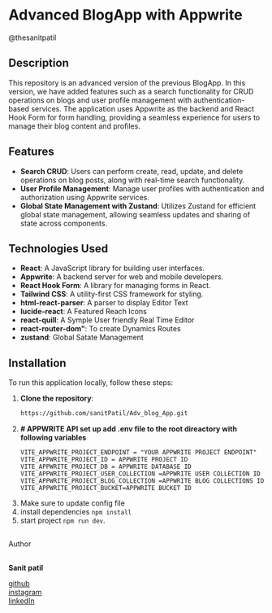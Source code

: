 # Advanced BlogApp with Appwrite

@thesanitpatil

## Description

This repository is an advanced version of the previous BlogApp. In this version, we have added features such as a search functionality for CRUD operations on blogs and user profile management with authentication-based services. The application uses Appwrite as the backend and React Hook Form for form handling, providing a seamless experience for users to manage their blog content and profiles.

## Features

- **Search CRUD**: Users can perform create, read, update, and delete operations on blog posts, along with real-time search functionality.
- **User Profile Management**: Manage user profiles with authentication and authorization using Appwrite services.
- **Global State Management with Zustand**: Utilizes Zustand for efficient global state management, allowing seamless updates and sharing of state across components.

## Technologies Used

- **React**: A JavaScript library for building user interfaces.
- **Appwrite**: A backend server for web and mobile developers.
- **React Hook Form**: A library for managing forms in React.
- **Tailwind CSS**: A utility-first CSS framework for styling.
- **html-react-parser**: A parser to display Editor Text
- **lucide-react**: A Featured Reach Icons
- **react-quill**: A Symple User friendly Real Time Editor
- **react-router-dom"**: To create Dynamics Routes
- **zustand**: Global Satate Management

## Installation

To run this application locally, follow these steps:

1. **Clone the repository**:
   ```bash
   https://github.com/sanitPatil/Adv_blog_App.git
   ```
2. **# APPWRITE API set up add .env file to the root direactory with following variables**
   ```
   VITE_APPWRITE_PROJECT_ENDPOINT = "YOUR APPWRITE PROJECT ENDPOINT"
   VITE_APPWRITE_PROJECT_ID = APPWRITE PROJECT ID
   VITE_APPWRITE_PROJECT_DB = APPWRITE DATABASE ID
   VITE_APPWRITE_PROJECT_USER_COLLECTION =APPWRITE USER COLLECTION ID
   VITE_APPWRITE_PROJECT_BLOG_COLLECTION =APPWRITE BLOG COLLECTIONS ID
   VITE_APPWRITE_PROJECT_BUCKET=APPWRITE BUCKET ID
   ```
3. Make sure to update config file
4. install dependencies
   `npm install`
5. start project `npm run dev`.

##

Author

##

**Sanit patil**

[github](https://github.com/sanitPatil)
<br>
[instagram](https://www.instagram.com/thesanitpatil/?hl=en)
<br>
[linkedIn]()
